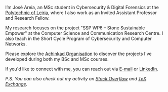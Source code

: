 <!--- ### Halló þarna! 👋 --->

I’m José Areia, an MSc student in Cybersecurity & Digital Forensics at the [Polytechnic of Leiria](https://www.ipleiria.pt/politecnico/institucional/politecnico/), where I also work as an Invited Assistant Professor and Research Fellow.

My research focuses on the project "SSP WP6 – Stone Sustainable Empower" at the Computer Science and Communication Research Centre. I also teach in the Short Cycle Program of Cybersecurity and Computer Networks.

Please explore the [Achinkad Organisation](https://github.com/Achinkad/) to discover the projects I've developed during both my BSc and MSc courses.

If you'd like to connect with me, you can reach out via <a href="mailto:jose.apareia@gmail.com">E-mail</a> or [LinkedIn](https://www.linkedin.com/in/joseareia/).

_P.S. You can also check out my activity on [Stack Overflow](https://stackoverflow.com/users/18206310/joseareia) and [TeX Exchange](https://tex.stackexchange.com/users/355054/joseareia)._
